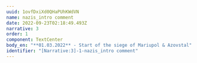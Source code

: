 ```yaml
---
uuid: 1ovfDxiXd0QHaPUhKWdVN
name: nazis_intro comment
date: 2022-09-23T02:18:49.493Z
narrative: 3
order: 1
component: TextCenter
body_en: "**01.03.2022** - Start of the siege of Mariupol & Azovstal"
identifier: "[Narrative:3]-1-nazis_intro comment"
---
```

